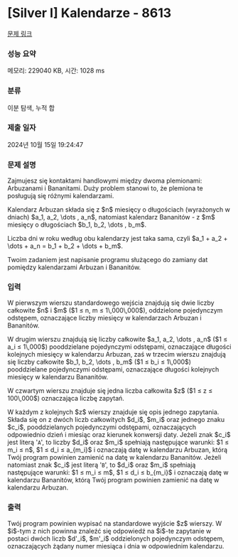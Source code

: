 # [Silver I] Kalendarze - 8613 

[문제 링크](https://www.acmicpc.net/problem/8613) 

### 성능 요약

메모리: 229040 KB, 시간: 1028 ms

### 분류

이분 탐색, 누적 합

### 제출 일자

2024년 10월 15일 19:24:47

### 문제 설명

<p>Zajmujesz się kontaktami handlowymi między dwoma plemionami: Arbuzanami i Bananitami. Duży problem stanowi to, że plemiona te posługują się różnymi kalendarzami.</p>

<p>Kalendarz Arbuzan składa się z $n$ miesięcy o długościach (wyrażonych w dniach) $a_1, a_2, \dots , a_n$, natomiast kalendarz Bananitów - z $m$ miesięcy o długościach $b_1, b_2, \dots , b_m$.</p>

<p>Liczba dni w roku według obu kalendarzy jest taka sama, czyli $a_1 + a_2 + \dots + a_n = b_1 + b_2 + \dots + b_m$.</p>

<p>Twoim zadaniem jest napisanie programu służącego do zamiany dat pomiędzy kalendarzami Arbuzan i Bananitów.</p>

### 입력 

 <p>W pierwszym wierszu standardowego wejścia znajdują się dwie liczby całkowite $n$ i $m$ ($1 ≤ n, m ≤ 1\,000\,000$), oddzielone pojedynczym odstępem, oznaczające liczby miesięcy w kalendarzach Arbuzan i Bananitów.</p>

<p>W drugim wierszu znajdują się liczby całkowite $a_1, a_2, \dots , a_n$ ($1 ≤ a_i ≤ 1\,000$) pooddzielane pojedynczymi odstępami, oznaczające długości kolejnych miesięcy w kalendarzu Arbuzan, zaś w trzecim wierszu znajdują się liczby całkowite $b_1, b_2, \dots , b_m$ ($1 ≤ b_i ≤ 1\,000$) pooddzielane pojedynczymi odstępami, oznaczające długości kolejnych miesięcy w kalendarzu Bananitów.</p>

<p>W czwartym wierszu znajduje się jedna liczba całkowita $z$ ($1 ≤ z ≤ 100\,000$) oznaczająca liczbę zapytań.</p>

<p>W każdym z kolejnych $z$ wierszy znajduje się opis jednego zapytania. Składa się on z dwóch liczb całkowitych $d_i$, $m_i$ oraz jednego znaku $c_i$, pooddzielanych pojedynczymi odstępami, oznaczających odpowiednio dzień i miesiąc oraz kierunek konwersji daty. Jeżeli znak $c_i$ jest literą '<code>A</code>', to liczby $d_i$ oraz $m_i$ spełniają następujące warunki: $1 ≤ m_i ≤ n$, $1 ≤ d_i ≤ a_{m_i}$ i oznaczają datę w kalendarzu Arbuzan, którą Twój program powinien zamienić na datę w kalendarzu Bananitów. Jeżeli natomiast znak $c_i$ jest literą '<code>B</code>', to $d_i$ oraz $m_i$ spełniają następujące warunki: $1 ≤ m_i ≤ m$, $1 ≤ d_i ≤ b_{m_i}$ i oznaczają datę w kalendarzu Bananitów, którą Twój program powinien zamienić na datę w kalendarzu Arbuzan.</p>

### 출력 

 <p>Twój program powinien wypisać na standardowe wyjście $z$ wierszy. W $i$-tym z nich powinna znaleźć się odpowiedź na $i$-te zapytanie w postaci dwóch liczb $d'_i$, $m'_i$ oddzielonych pojedynczym odstępem, oznaczających żądany numer miesiąca i dnia w odpowiednim kalendarzu.</p>

